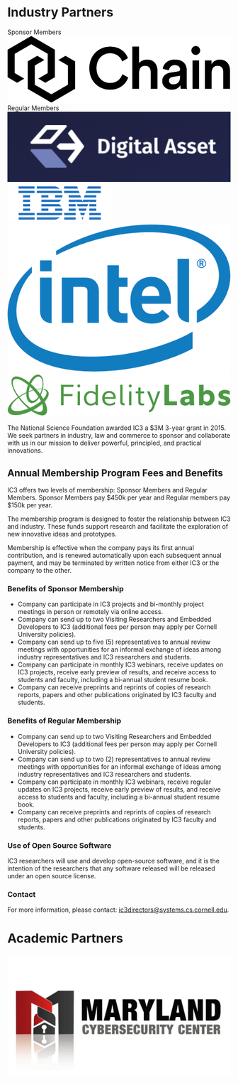 # Industry Partners

<div class="ui center aligned basic segment">
  <div class="ui horizontal divider"> Sponsor Members </div>
  <a href="http://chain.com/" class="sponsor image"> <img src="images/partners/chain-logo.png"> </a>
</div>
<div class="ui center aligned basic segment">
  <div class="ui horizontal divider"> Regular Members </div>
  <div class="ui four column centered stackable grid">
  <div class="row">
    <div class="column"> <a href="http://digitalasset.com/" class="sponsor image"> <img src="images/partners/da.png"> </a> </div>
    <div class="column"> <a href="http://ibm.com/" class="sponsor image"> <img src="images/partners/ibm.png"> </a> </div>
    <div class="column"> <a href="http://intel.com/" class="sponsor image"> <img src="images/partners/intel.png"> </a> </div>
    <div class="column"> <a href="https://www.fidelity.com/" class="sponsor image"> <img src="images/partners/fidelity.png"> </a> </div>
  </div>
  </div>
</div>

The National Science Foundation awarded IC3 a $3M 3-year grant in 2015. We seek partners in industry, law and commerce to sponsor and collaborate with us in our mission to deliver powerful, principled, and practical innovations.


## Annual Membership Program Fees and Benefits

IC3 offers two levels of membership: Sponsor Members and Regular Members. Sponsor Members pay $450k per year and Regular members pay $150k per year.

The membership program is designed to foster the relationship between IC3 and industry. These funds support research and facilitate the exploration of new innovative ideas and prototypes.

Membership is effective when the company pays its first annual contribution, and is renewed automatically upon each subsequent annual payment, and may be terminated by written notice from either IC3 or the company to the other.

### Benefits of Sponsor Membership

- Company can participate in IC3 projects and bi-monthly project meetings in person or remotely via online access.
- Company can send up to two Visiting Researchers and Embedded Developers to IC3 (additional fees per person may apply per Cornell University policies).
- Company can send up to five (5) representatives to annual review meetings with opportunities for an informal exchange of ideas among industry representatives and IC3 researchers and students.
- Company can participate in monthly IC3 webinars, receive updates on IC3 projects, receive early preview of
        results, and receive access to students and faculty, including a bi-annual student resume book.
- Company can receive preprints and reprints of copies of research reports, papers and other publications
        originated by IC3 faculty and students.

### Benefits of Regular Membership

- Company can send up to two Visiting Researchers and Embedded Developers to IC3 (additional fees per person may apply per Cornell University policies).
- Company can send up to two (2) representatives to annual review meetings with opportunities for an informal
        exchange of ideas among industry representatives and IC3 researchers and students.
- Company can participate in monthly IC3 webinars, receive regular updates on IC3 projects, receive early
        preview of results, and receive access to students and faculty, including a bi-annual student resume book.
- Company can receive preprints and reprints of copies of research reports, papers and other publications
        originated by IC3 faculty and students.

### Use of Open Source Software

IC3 researchers will use and develop open-source software, and it is the intention of the researchers that any software released will be released under an open source license.

### Contact

For more information, please contact: [ic3directors@systems.cs.cornell.edu](mailto:ic3directors@systems.cs.cornell.edu).


# Academic Partners
<div class="ui center aligned container">
<a href="http://www.cyber.umd.edu/" class="ui medium image">
    <img src="images/partners/mc2-logo.jpg"/>
</a>
</div>
